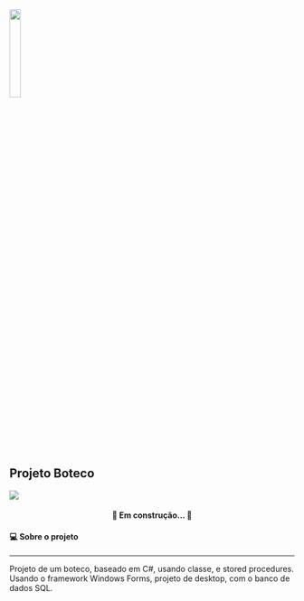 <img src="https://user-images.githubusercontent.com/61523977/177602277-0cb2a53d-e415-4462-9244-e241e9f8ac3c.png" width="20%" heigth="20%">
<h2 align"center">Projeto Boteco</h1><img src="https://img.shields.io/github/stars/Amaral1973/multiplataforma?style=social"/>
<h4 align="center">🚧 Em construção... 🚧</h4>
<h4>💻 Sobre o projeto</h4>
<hr/>
Projeto de um boteco, baseado em C#, usando classe, e stored procedures. Usando o framework Windows Forms, projeto de desktop, com o banco de dados SQL.
